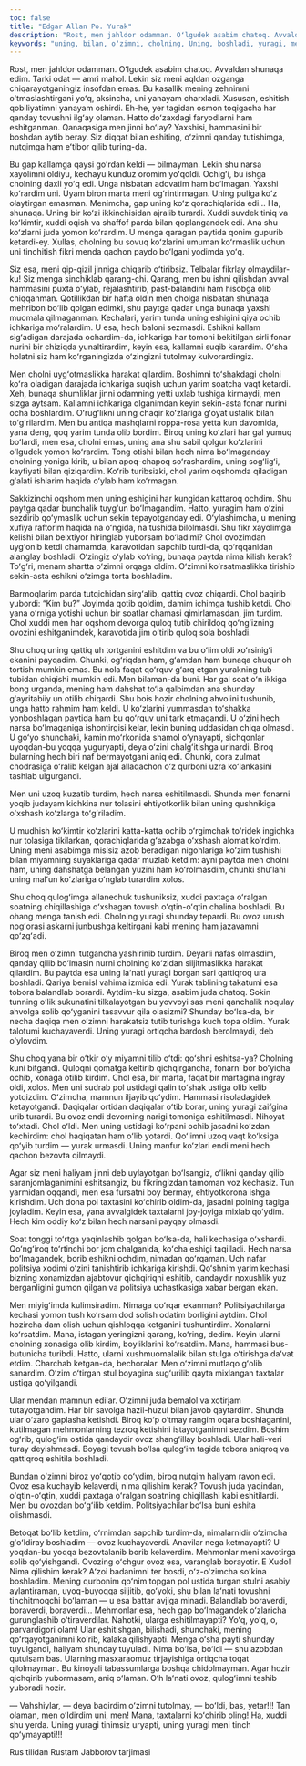 ```yaml
---
toc: false
title: "Edgar Allan Po. Yurak"
description: "Rost, men jahldor odamman. Oʻlgudek asabim chatoq. Avvaldan shunaqa edim. Tarki odat — amri mahol. Lekin siz meni..."
keywords: "uning, bilan, oʻzimni, cholning, Uning, boshladi, yuragi, mening, xuddi, uchun, yarim, ichkariga, turdim, boʻlsa, qanday, narsa, koʻzlarini, bunaqa, ochib, cholni"
---
```


Rost, men jahldor odamman. Oʻlgudek asabim chatoq. Avvaldan shunaqa edim. Tarki odat — amri mahol. Lekin siz meni aqldan ozganga chiqarayotganingiz insofdan emas. Bu kasallik mening zehnimni oʻtmaslashtirgani yoʻq, aksincha, uni yanayam charxladi. Xususan, eshitish qobiliyatimni yanayam oshirdi. Eh-he, yer tagidan osmon toqigacha har qanday tovushni ilgʻay olaman. Hatto doʻzaxdagi faryodlarni ham eshitganman. Qanaqasiga men jinni boʻlay? Yaxshisi, hammasini bir boshdan aytib beray. Siz diqqat bilan eshiting, oʻzimni qanday tutishimga, nutqimga ham eʻtibor qilib turing-da.

Bu gap kallamga qaysi goʻrdan keldi — bilmayman. Lekin shu narsa xayolimni oldiyu, kechayu kunduz oromim yoʻqoldi. Ochigʻi, bu ishga cholning daxli yoʻq edi. Unga nisbatan adovatim ham boʻlmagan. Yaxshi koʻrardim uni. Uyam biron marta meni ogʻrintirmagan. Uning puliga koʻz olaytirgan emasman. Menimcha, gap uning koʻz qorachiqlarida edi… Ha, shunaqa. Uning bir koʻzi ikkinchisidan ajralib turardi. Xuddi suvdek tiniq va koʻkimtir, xuddi oqish va shaffof parda bilan qoplangandek edi. Ana shu koʻzlarni juda yomon koʻrardim. U menga qaragan paytida qonim gupurib ketardi-ey. Xullas, cholning bu sovuq koʻzlarini umuman koʻrmaslik uchun uni tinchitish fikri menda qachon paydo boʻlgani yodimda yoʻq.

Siz esa, meni qip-qizil jinniga chiqarib oʻtiribsiz. Telbalar fikrlay olmaydilar-ku! Siz menga sinchiklab qarang-chi. Qarang, men bu ishni qilishdan avval hammasini puxta oʻylab, rejalashtirib, past-balandini ham hisobga olib chiqqanman. Qotillikdan bir hafta oldin men cholga nisbatan shunaqa mehribon boʻlib qolgan edimki, shu paytga qadar unga bunaqa yaxshi muomala qilmaganman. Kechalari, yarim tunda uning eshigini qiya ochib ichkariga moʻralardim. U esa, hech baloni sezmasdi. Eshikni kallam sigʻadigan darajada ochardim-da, ichkariga har tomoni bekitilgan sirli fonar nurini bir chiziqda yunaltirardim, keyin esa, kallamni suqib karardim. Oʻsha holatni siz ham koʻrganingizda oʻzingizni tutolmay kulvorardingiz.

Men cholni uygʻotmaslikka harakat qilardim. Boshimni toʻshakdagi cholni koʻra oladigan darajada ichkariga suqish uchun yarim soatcha vaqt ketardi. Xeh, bunaqa shumliklar jinni odamning yetti uxlab tushiga kirmaydi, men sizga aytsam. Kallamni ichkariga olganimdan keyin sekin-asta fonar nurini ocha boshlardim. Oʻrugʻlikni uning chaqir koʻzlariga gʻoyat ustalik bilan toʻgʻrilardim. Men bu antiqa mashqlarni roppa-rosa yetta kun davomida, yana deng, qoq yarim tunda olib bordim. Biroq uning koʻzlari har gal yumuq boʻlardi, men esa, cholni emas, uning ana shu sabil qolgur koʻzlarini oʻlgudek yomon koʻrardim. Tong otishi bilan hech nima boʻlmaganday cholning yoniga kirib, u bilan apoq-chapoq soʻrashardim, uning sogʻligʻi, kayfiyati bilan qiziqardim. Koʻrib turibsizki, chol yarim oqshomda qiladigan gʻalati ishlarim haqida oʻylab ham koʻrmagan.

Sakkizinchi oqshom men uning eshigini har kungidan kattaroq ochdim. Shu paytga qadar bunchalik tuygʻun boʻlmagandim. Hatto, yuragim ham oʻzini sezdirib qoʻymaslik uchun sekin tepayotganday edi. Oʻylashimcha, u mening xufiya raftorim haqida na oʻngida, na tushida bilolmasdi. Shu fikr xayolimga kelishi bilan beixtiyor hiringlab yuborsam boʻladimi? Chol ovozimdan uygʻonib ketdi chamamda, karavotidan sapchib turdi-da, qoʻrqqanidan alanglay boshladi. Oʻzingiz oʻylab koʻring, bunaqa paytda nima kilish kerak? Toʻgʻri, menam shartta oʻzimni orqaga oldim. Oʻzimni koʻrsatmaslikka tirishib sekin-asta eshikni oʻzimga torta boshladim.

Barmoqlarim parda tutqichidan sirgʻalib, qattiq ovoz chiqardi. Chol baqirib yubordi: “Kim bu?” Joyimda qotib qoldim, damim ichimga tushib ketdi. Chol yana oʻrniga yotishi uchun bir soatlar chamasi qimirlamasdan, jim turdim. Chol xuddi men har oqshom devorga quloq tutib chirildoq qoʻngʻizning ovozini eshitganimdek, karavotida jim oʻtirib quloq sola boshladi.

Shu choq uning qattiq uh tortganini eshitdim va bu oʻlim oldi xoʻrsinigʻi ekanini payqadim. Chunki, ogʻriqdan ham, gʻamdan ham bunaqa chuqur oh tortish mumkin emas. Bu nola faqat qoʻrquv gʻarq etgan yurakning tub-tubidan chiqishi mumkin edi. Men bilaman-da buni. Har gal soat oʻn ikkiga bong urganda, mening ham dahshat toʻla qalbimdan ana shunday gʻayritabiiy un otilib chiqardi. Shu bois hozir cholning ahvolini tushunib, unga hatto rahmim ham keldi. U koʻzlarini yummasdan toʻshakka yonboshlagan paytida ham bu qoʻrquv uni tark etmagandi. U oʻzini hech narsa boʻlmaganiga ishontirgisi kelar, lekin buning uddasidan chiqa olmasdi. U goʻyo shunchaki, kamin moʻrkonida shamol oʻynayapti, sichqonlar uyoqdan-bu yoqqa yuguryapti, deya oʻzini chalgʻitishga urinardi. Biroq bularning hech biri naf bermayotgani aniq edi. Chunki, qora zulmat chodrasiga oʻralib kelgan ajal allaqachon oʻz qurboni uzra koʻlankasini tashlab ulgurgandi.

Men uni uzoq kuzatib turdim, hech narsa eshitilmasdi. Shunda men fonarni yoqib judayam kichkina nur tolasini ehtiyotkorlik bilan uning qushnikiga oʻxshash koʻzlarga toʻgʻriladim.

U mudhish koʻkimtir koʻzlarini katta-katta ochib oʻrgimchak toʻridek ingichka nur tolasiga tikilarkan, qorachiqlarida gʻazabga oʻxshash alomat koʻrdim. Uning meni asabimga mislsiz azob beradigan nigohlariga koʻzim tushishi bilan miyamning suyaklariga qadar muzlab ketdim: ayni paytda men cholni ham, uning dahshatga belangan yuzini ham koʻrolmasdim, chunki shuʻlani uning malʻun koʻzlariga oʻnglab turardim xolos.

Shu choq qulogʻimga allanechuk tushuniksiz, xuddi paxtaga oʻralgan soatning chiqillashiga oʻxshagan tovush oʻqtin-oʻqtin chalina boshladi. Bu ohang menga tanish edi. Cholning yuragi shunday tepardi. Bu ovoz urush nogʻorasi askarni junbushga keltirgani kabi mening ham jazavamni qoʻzgʻadi.

Biroq men oʻzimni tutgancha yashirinib turdim. Deyarli nafas olmasdim, qanday qilib boʻlmasin nurni cholning koʻzidan siljitmaslikka harakat qilardim. Bu paytda esa uning laʻnati yuragi borgan sari qattiqroq ura boshladi. Qariya bemisl vahima izmida edi. Yurak tablining takatumi esa tobora balandlab borardi. Aytdim-ku sizga, asabim juda chatoq. Sokin tunning oʻlik sukunatini tilkalayotgan bu yovvoyi sas meni qanchalik noqulay ahvolga solib qoʻyganini tasavvur qila olasizmi? Shunday boʻlsa-da, bir necha daqiqa men oʻzimni harakatsiz tutib turishga kuch topa oldim. Yurak talotumi kuchayaverdi. Uning yuragi ortiqcha bardosh berolmaydi, deb oʻylovdim.

Shu choq yana bir oʻtkir oʻy miyamni tilib oʻtdi: qoʻshni eshitsa-ya? Cholning kuni bitgandi. Quloqni qomatga keltirib qichqirgancha, fonarni bor boʻyicha ochib, xonaga otilib kirdim. Chol esa, bir marta, faqat bir martagina ingray oldi, xolos. Men uni sudrab pol ustidagi qalin toʻshak ustiga olib kelib yotqizdim. Oʻzimcha, mamnun iljayib qoʻydim. Hammasi risoladagidek ketayotgandi. Daqiqalar ortidan daqiqalar oʻtib borar, uning yuragi zaifgina urib turardi. Bu ovoz endi devorning narigi tomoniga eshitilmasdi. Nihoyat toʻxtadi. Chol oʻldi. Men uning ustidagi koʻrpani ochib jasadni koʻzdan kechirdim: chol haqiqatan ham oʻlib yotardi. Qoʻlimni uzoq vaqt koʻksiga qoʻyib turdim — yurak urmasdi. Uning manfur koʻzlari endi meni hech qachon bezovta qilmaydi.

Agar siz meni haliyam jinni deb uylayotgan boʻlsangiz, oʻlikni qanday qilib saranjomlaganimini eshitsangiz, bu fikringizdan tamoman voz kechasiz. Tun yarmidan oqqandi, men esa fursatni boy bermay, ehtiyotkorona ishga kirishdim. Uch dona pol taxtasini koʻchirib oldim-da, jasadni polning tagiga joyladim. Keyin esa, yana avvalgidek taxtalarni joy-joyiga mixlab qoʻydim. Hech kim oddiy koʻz bilan hech narsani payqay olmasdi.

Soat tonggi toʻrtga yaqinlashib qolgan boʻlsa-da, hali kechasiga oʻxshardi. Qoʻngʻiroq toʻrtinchi bor jom chalganida, koʻcha eshigi taqilladi. Hech narsa boʻlmagandek, borib eshikni ochdim, nimadan qoʻrqaman. Uch nafar politsiya xodimi oʻzini tanishtirib ichkariga kirishdi. Qoʻshnim yarim kechasi bizning xonamizdan ajabtovur qichqiriqni eshitib, qandaydir noxushlik yuz berganligini gumon qilgan va politsiya uchastkasiga xabar bergan ekan.

Men miyigʻimda kulimsiradim. Nimaga qoʻrqar ekanman? Politsiyachilarga kechasi yomon tush koʻrsam dod solish odatim borligini aytdim. Chol hozircha dam olish uchun qishloqqa ketganini tushuntirdim. Xonalarni koʻrsatdim. Mana, istagan yeringizni qarang, koʻring, dedim. Keyin ularni cholning xonasiga olib kirdim, boyliklarini koʻrsatdim. Mana, hammasi bus-butunicha turibdi. Hatto, ularni xushmuomalalik bilan stulga oʻtirishga daʻvat etdim. Charchab ketgan-da, bechoralar. Men oʻzimni mutlaqo gʻolib sanardim. Oʻzim oʻtirgan stul boyagina sugʻurilib qayta mixlangan taxtalar ustiga qoʻyilgandi.

Ular mendan mamnun edilar. Oʻzimni juda bemalol va xotirjam tutayotgandim. Har bir savolga hazil-huzul bilan javob qaytardim. Shunda ular oʻzaro gaplasha ketishdi. Biroq koʻp oʻtmay rangim oqara boshlaganini, kutilmagan mehmonlarning tezroq ketishini istayotganimni sezdim. Boshim ogʻrib, qulogʻim ostida qandaydir ovoz shangʻillay boshladi. Ular hali-veri turay deyishmasdi. Boyagi tovush boʻlsa qulogʻim tagida tobora aniqroq va qattiqroq eshitila boshladi.

Bundan oʻzimni biroz yoʻqotib qoʻydim, biroq nutqim haliyam ravon edi. Ovoz esa kuchayib kelaverdi, nima qilishim kerak? Tovush juda yaqindan, oʻqtin-oʻqtin, xuddi paxtaga oʻralgan soatning chiqillashi kabi eshitilardi. Men bu ovozdan boʻgʻilib ketdim. Politsiyachilar boʻlsa buni eshita olishmasdi.

Betoqat boʻlib ketdim, oʻrnimdan sapchib turdim-da, nimalarnidir oʻzimcha gʻoʻldiray boshladim — ovoz kuchayaverdi. Anavilar nega ketmayapti? U yoqdan-bu yoqqa bezovtalanib borib kelaverdim. Mehmonlar meni xavotirga solib qoʻyishgandi. Ovozing oʻchgur ovoz esa, varanglab borayotir. E Xudo! Nima qilishim kerak? Aʻzoi badanimni ter bosdi, oʻz-oʻzimcha soʻkina boshladim. Mening qurbonim qoʻnim topgan pol ustida turgan stulni asabiy aylantiraman, uyoq-buyoqqa siljitib, goʻyoki, shu bilan laʻnati tovushni tinchitmoqchi boʻlaman — u esa battar avjiga minadi. Balandlab boraverdi, boraverdi, boraverdi… Mehmonlar esa, hech gap boʻlmagandek oʻzlaricha gurunglashib oʻtiraverdilar. Nahotki, ularga eshitilmayapti? Yoʻq, yoʻq, o, parvardigori olam! Ular eshitishgan, bilishadi, shunchaki, mening qoʻrqayotganimni koʻrib, kalaka qilishyapti. Menga oʻsha payti shunday tuyulgandi, haliyam shunday tuyuladi. Nima boʻlsa, boʻldi — shu azobdan qutulsam bas. Ularning masxaraomuz tirjayishiga ortiqcha toqat qilolmayman. Bu kinoyali tabassumlarga boshqa chidolmayman. Agar hozir qichqirib yubormasam, aniq oʻlaman. Oʻh laʻnati ovoz, qulogʻimni teshib yuboradi hozir.

— Vahshiylar, — deya baqirdim oʻzimni tutolmay, — boʻldi, bas, yetar!!! Tan olaman, men oʻldirdim uni, men! Mana, taxtalarni koʻchirib oling! Ha, xuddi shu yerda. Uning yuragi tinimsiz uryapti, uning yuragi meni tinch qoʻymayapti!!!

Rus tilidan Rustam Jabborov tarjimasi